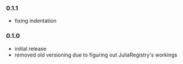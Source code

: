 ### 0.1.1

* fixing indentation

### 0.1.0

* initial release
* removed old versioning due to figuring out JuliaRegistry's workings